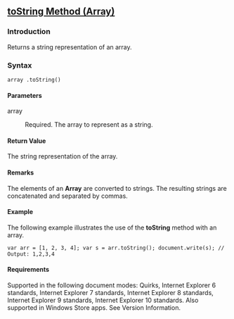 ## [toString Method (Array)](toString-Method__Array.html)

### Introduction 

 Returns a string representation of an array.

### Syntax 

```
array .toString()
```

#### Parameters 

<div id="sectionSection0" class="section" name="collapseableSection" style="" expanded="true">
  <dl class="authored">
    <dt>
      <span class="parameter" sdata="paramReference" xmlns:util="util">array</span>
    </dt>
    <dd>
      <p xmlns:util="util">
        Required. The array to represent as a string.
      </p>
    </dd>
  </dl>
</div>

#### Return Value 

<div id="returnValueSection" class="section" name="collapseableSection" style="">
  <p xmlns:util="util">
    The string representation of the array.
  </p>
</div>

#### Remarks 

<div id="languageReferenceRemarksSection" class="section" name="collapseableSection" style="">
  <p xmlns:util="util">
    The elements of an <b>Array</b> are converted to strings. The resulting strings are concatenated and separated by commas.
  </p>
</div>

#### Example 

<p xmlns:util="util">
  The following example illustrates the use of the <b>toString</b> method with an array.
</p>

```
var arr = [1, 2, 3, 4]; var s = arr.toString(); document.write(s); // Output: 1,2,3,4
```

#### Requirements 

<div id="requirementsTitleSection" class="section" name="collapseableSection" style="">
  <p xmlns:util="util"></p>
  <p>
    Supported in the following document modes: Quirks, Internet Explorer 6 standards, Internet Explorer 7 standards, Internet Explorer 8 standards, Internet Explorer 9 standards, Internet Explorer 10
    standards. Also supported in Windows Store apps. See Version Information.
  </p>
</div>

